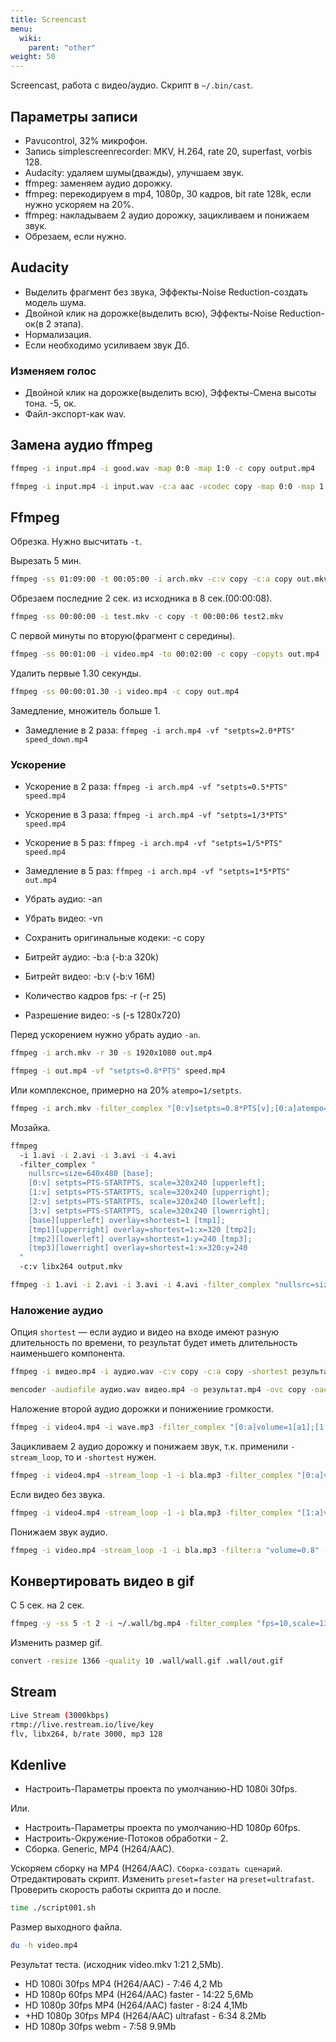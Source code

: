 ```yaml
---
title: Screencast
menu:
  wiki:
    parent: "other"
weight: 50
---
```


Screencast, работа с видео/аудио. Скрипт в `~/.bin/cast`.

## Параметры записи

- Pavucontrol, 32% микрофон.
- Запись simplescreenrecorder: MKV, H.264, rate 20, superfast, vorbis 128.
- Audacity: удаляем шумы(дважды), улучшаем звук.
- ffmpeg: заменяем аудио дорожку.
- ffmpeg: перекодируем в mp4, 1080p, 30 кадров, bit rate 128k, если нужно ускоряем на 20%.
- ffmpeg: накладываем 2 аудио дорожку, зацикливаем и понижаем звук.
- Обрезаем, если нужно.

## Audacity

- Выделить фрагмент без звука, Эффекты-Noise Reduction-создать модель шума.
- Двойной клик на дорожке(выделить всю), Эффекты-Noise Reduction-ок(в 2 этапа).
- Нормализация.
- Если необходимо усиливаем звук Дб.

### Изменяем голос

- Двойной клик на дорожке(выделить всю), Эффекты-Смена высоты тона. -5, ок.
- Файл-экспорт-как wav.

## Замена аудио ffmpeg

```bash
ffmpeg -i input.mp4 -i good.wav -map 0:0 -map 1:0 -c copy output.mp4

ffmpeg -i input.mp4 -i input.wav -c:a aac -vcodec copy -map 0:0 -map 1:0 output.mp4
```

## Ffmpeg

Обрезка. Нужно высчитать `-t`.

Вырезать 5 мин.

```bash
ffmpeg -ss 01:09:00 -t 00:05:00 -i arch.mkv -c:v copy -c:a copy out.mkv
```

Обрезаем последние 2 сек. из исходника в 8 сек.(00:00:08).

```bash
ffmpeg -ss 00:00:00 -i test.mkv -c copy -t 00:00:06 test2.mkv
```

С первой минуты по вторую(фрагмент с середины).

```bash
ffmpeg -ss 00:01:00 -i video.mp4 -to 00:02:00 -c copy -copyts out.mp4
```

Удалить первые 1.30 секунды.

```bash
ffmpeg -ss 00:00:01.30 -i video.mp4 -c copy out.mp4
```

Замедление, множитель больше 1.

- Замедление в 2 раза: `ffmpeg -i arch.mp4 -vf "setpts=2.0*PTS" speed_down.mp4`

### Ускорение

- Ускорение в 2 раза: `ffmpeg -i arch.mp4 -vf "setpts=0.5*PTS" speed.mp4`
- Ускорение в 3 раза: `ffmpeg -i arch.mp4 -vf "setpts=1/3*PTS" speed.mp4`
- Ускорение в 5 раз: `ffmpeg -i arch.mp4 -vf "setpts=1/5*PTS" speed.mp4`
- Замедление в 5 раз: `ffmpeg -i arch.mp4 -vf "setpts=1*5*PTS" out.mp4`

- Убрать аудио: -an
- Убрать видео: -vn
- Сохранить оригинальные кодеки: -c copy
- Битрейт аудио: -b:a (-b:a 320k)
- Битрейт видео: -b:v (-b:v 16M)
- Количество кадров fps: -r (-r 25)
- Разрешение видео: -s (-s 1280x720)

Перед ускорением нужно убрать аудио `-an`.

```bash
ffmpeg -i arch.mkv -r 30 -s 1920x1080 out.mp4

ffmpeg -i out.mp4 -vf "setpts=0.8*PTS" speed.mp4
```

Или комплексное, примерно на 20% `atempo=1/setpts`.

```bash
ffmpeg -i arch.mkv -filter_complex "[0:v]setpts=0.8*PTS[v];[0:a]atempo=1.25[a]" -map "[v]" -map "[a]" -b:a 128k -r 30 -s 1920x1080 speed.mp4
```

Мозайка.

```bash
ffmpeg
  -i 1.avi -i 2.avi -i 3.avi -i 4.avi
  -filter_complex "
    nullsrc=size=640x480 [base];
    [0:v] setpts=PTS-STARTPTS, scale=320x240 [upperleft];
    [1:v] setpts=PTS-STARTPTS, scale=320x240 [upperright];
    [2:v] setpts=PTS-STARTPTS, scale=320x240 [lowerleft];
    [3:v] setpts=PTS-STARTPTS, scale=320x240 [lowerright];
    [base][upperleft] overlay=shortest=1 [tmp1];
    [tmp1][upperright] overlay=shortest=1:x=320 [tmp2];
    [tmp2][lowerleft] overlay=shortest=1:y=240 [tmp3];
    [tmp3][lowerright] overlay=shortest=1:x=320:y=240
  "
  -c:v libx264 output.mkv

ffmpeg -i 1.avi -i 2.avi -i 3.avi -i 4.avi -filter_complex "nullsrc=size=640x480 [base]; [0:v] setpts=PTS-STARTPTS, scale=320x240 [upperleft]; [1:v] setpts=PTS-STARTPTS, scale=320x240 [upperright]; [2:v] setpts=PTS-STARTPTS, scale=320x240 [lowerleft]; [3:v] setpts=PTS-STARTPTS, scale=320x240 [lowerright]; [base][upperleft] overlay=shortest=1 [tmp1]; [tmp1][upperright] overlay=shortest=1:x=320 [tmp2]; [tmp2][lowerleft] overlay=shortest=1:y=240 [tmp3]; [tmp3][lowerright] overlay=shortest=1:x=320:y=240" -c:v libx264 output.mkv
```

### Наложение аудио

Опция `shortest` — если аудио и видео на входе имеют разную длительность по времени, то результат будет иметь длительность наименьшего компонента.

```bash
ffmpeg -i видео.mp4 -i аудио.wav -c:v copy -c:a copy -shortest результат.mkv

mencoder -audiofile аудио.wav видео.mp4 -o результат.mp4 -ovc copy -oac copy
```

Наложение второй аудио дорожки и понижениие громкости.

```bash
ffmpeg -i video4.mp4 -i wave.mp3 -filter_complex "[0:a]volume=1[a1];[1:a]volume=0.2[a2];[a1][a2]amerge=inputs=2" -c:v copy -c:a libmp3lame -shortest out_mp3.mp4
```

Зацикливаем 2 аудио дорожку и понижаем звук, т.к. применили `-stream_loop`, то и `-shortest` нужен.

```bash
ffmpeg -i video4.mp4 -stream_loop -1 -i bla.mp3 -filter_complex "[0:a]volume=1[a1];[1:a]volume=0.04[a2];[a1][a2]amerge=inputs=2" -c:v copy -c:a libmp3lame -shortest out_mp3.mp4
```

Если видео без звука.

```bash
ffmpeg -i video4.mp4 -stream_loop -1 -i bla.mp3 -filter_complex "[1:a]volume=0.8[a]" -map 0:v -map "[a]" -c:v copy -c:a aac -shortest out.mp4
```

Понижаем звук аудио.

```bash
ffmpeg -i video.mp4 -stream_loop -1 -i bla.mp3 -filter:a "volume=0.8" -shortest res.mp4
```

## Конвертировать видео в gif

С 5 сек. на 2 сек.

```bash
ffmpeg -y -ss 5 -t 2 -i ~/.wall/bg.mp4 -filter_complex "fps=10,scale=1366:-1:flags=lanczos[x];[x]split[x1][x2]; [x1]palettegen[p];[x2][p]paletteuse" ~/.wall/out.gif
```

Изменить размер gif.

```bash
convert -resize 1366 -quality 10 .wall/wall.gif .wall/out.gif
```

## Stream

```bash
Live Stream (3000kbps)
rtmp://live.restream.io/live/key
flv, libx264, b/rate 3000, mp3 128
```

## Kdenlive

- Настроить-Параметры проекта по умолчанию-HD 1080i 30fps.

Или.

- Настроить-Параметры проекта по умолчанию-HD 1080p 60fps.
- Настроить-Окружение-Потоков обработки - 2.
- Сборка. Generic, MP4 (H264/AAC).

Ускоряем сборку на MP4 (H264/AAC). `Сборка-создать сценарий`. Отредактировать скрипт. Изменить `preset=faster` на `preset=ultrafast`. Проверить скорость работы скрипта до и после.

```bash
time ./script001.sh
```

Размер выходного файла.

```bash
du -h video.mp4
```

Результат теста. (исходник video.mkv 1:21 2,5Mb).

- HD 1080i 30fps MP4 (H264/AAC) - 7:46 4,2 Mb
- HD 1080p 60fps MP4 (H264/AAC) faster - 14:22 5,6Mb
- HD 1080p 30fps MP4 (H264/AAC) faster - 8:24 4,1Mb
- +HD 1080p 30fps MP4 (H264/AAC) ultrafast - 6:34 8.2Mb
- HD 1080p 30fps webm - 7:58 9.9Mb

